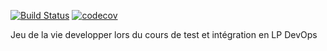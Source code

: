 [![Build Status](https://travis-ci.org/Plosxh/GameOfLaVie.svg?branch=amerge)](https://travis-ci.org/Plosxh/GameOfLaVie)
[![codecov](https://codecov.io/gh/Plosxh/GameOfLaVie/branch/master/graph/badge.svg)](https://codecov.io/gh/Plosxh/GameOfLaVie)

Jeu de la vie developper lors du cours de test et intégration en LP DevOps
